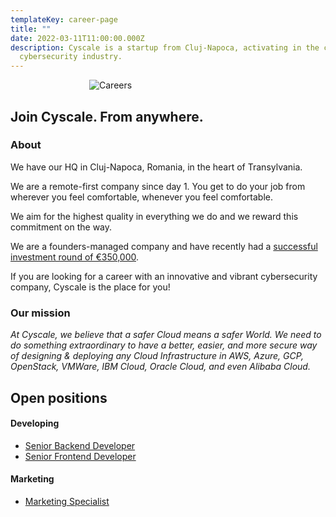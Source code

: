 ```yaml
---
templateKey: career-page
title: ""
date: 2022-03-11T11:00:00.000Z
description: Cyscale is a startup from Cluj-Napoca, activating in the cloud
  cybersecurity industry.
---
```

<div style="max-width: 50%; margin: auto;">

![Careers](/img/careers.svg)

</div>

## Join Cyscale. From anywhere.

### About

We have our HQ in Cluj-Napoca, Romania, in the heart of Transylvania.

We are a remote-first company since day 1. You get to do your job from wherever you feel comfortable, whenever you feel comfortable.

We aim for the highest quality in everything we do and we reward this commitment on the way.

We are a founders-managed company and have recently had a [successful investment round of €350,000](https://www.eu-startups.com/2020/09/romanian-startup-cyscale-raises-e350k-in-4-hours-on-seedblink-for-its-international-expansion).

If you are looking for a career with an innovative and vibrant cybersecurity company, Cyscale is the place for you!

### Our mission

*At Cyscale, we believe that a safer Cloud means a safer World. We need to do something extraordinary to have a better, easier, and more secure way of designing & deploying any Cloud Infrastructure in AWS, Azure, GCP, OpenStack, VMWare, IBM Cloud, Oracle Cloud, and even Alibaba Cloud.*

## Open positions

#### Developing

* [Senior Backend Developer](/careers/senior-backend-developer)
* [Senior Frontend Developer](/careers/senior-frontend-developer)

#### Marketing

* [Marketing Specialist](/careers/marketing-specialist)